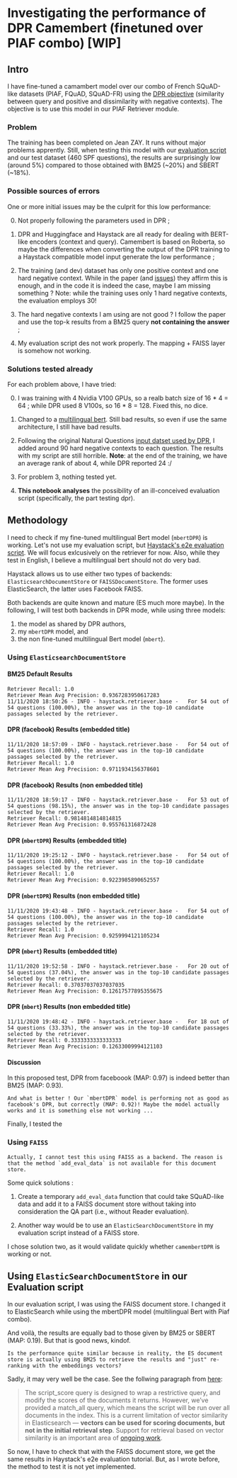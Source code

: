 # Investigating the performance of DPR Camembert (finetuned over PIAF combo) [WIP]

## Intro

I have fine-tuned a camambert model over our combo of French SQuAD-like datasets (PIAF, FQuAD, SQuAD-FR) using the [DPR objective](https://arxiv.org/abs/2004.04906) (similarity between query and positive and dissimilarity with negative contexts). The objective is to use this model in our PIAF Retriever module. 

### Problem 

The training has been completed on Jean ZAY. It runs without major problems apprently. Still, when testing this model with our [evaluation script](https://github.com/etalab-ia/piaf-ml/blob/master/src/evaluation/retriever_25k_eval.py) and our test dataset (460 SPF questions), the results are surprisingly low (around 5%) compared to those obtained with BM25 (~20%) and SBERT (~18%).

### Possible sources of errors

One or more initial issues may be the culprit for this low performance: 

0. Not properly following the parameters used in DPR ;

1. DPR and Huggingface and Haystack are all ready for dealing with BERT-like encoders (context and query). Camembert is based on Roberta, so maybe the differences when converting the output of the DPR training to a Haystack compatible model input generate the low performance ;

2. The training (and dev) dataset has only one positive context and one hard negative context. While in the paper (and [issues](https://github.com/facebookresearch/DPR/issues/42)) they affirm this is enough, and in the code it is indeed the case, maybe I am missing something ? Note: while the training uses only 1 hard negative contexts, the evaluation employs 30!

3. The hard negative contexts I am using are not good ? I follow the paper and use the top-k results from a BM25 query **not containing the answer** ;

4. My evaluation script des not work properly. The mapping + FAISS layer is somehow not working.



### Solutions tested already

For each problem above, I have tried:

0. I was training with 4 Nvidia V100 GPUs, so a realb batch size of 16 * 4 = 64 ; while DPR used 8 V100s, so 16 * 8 = 128. Fixed this, no dice.

1. Changed to a [multilingual bert](https://huggingface.co/bert-base-multilingual-uncased). Still bad results, so even if use the same architecture, I still have bad results.
2. Following the original Natural Questions [input datset used by DPR](https://dl.fbaipublicfiles.com/dpr/data/retriever/biencoder-nq-train.json.gz), I added around 90 hard negative contexts to each question. The results with my script are still horrible. 
**Note**: at the end of the training, we have an average rank of about 4, while DPR reported 24 :/ 


3. For problem 3, nothing tested yet.

4. **This notebook analyses** the possibility of an ill-conceived evaluation script (specifically, the part testing dpr).

## Methodology

I need to check if my fine-tuned multilingual Bert model (`mbertDPR`) is working. Let's not use my evaluation script, but [Haystack's e2e evaluation script](https://github.com/deepset-ai/haystack/blob/master/tutorials/Tutorial5_Evaluation.ipynb). We will focus exlcusively on the retriever for now. Also, while they test in English, I believe a multilingual bert should not do very bad. 

Haystack allows us to use either two types of backends: `ElasticsearchDocumentStore` or `FAISSDocumentStore`.
The former uses ElasticSearch, the latter uses Facebook FAISS.

Both backends are quite known and mature (ES much more maybe). In the following, I will test both backends in DPR mode, while using three models: 

1. the model as shared by DPR authors,
2. my `mbertDPR` model, and
3. the non fine-tuned multilingual Bert model (`mbert`).

### Using `ElasticsearchDocumentStore`

#### BM25 Default Results

```
Retriever Recall: 1.0
Retriever Mean Avg Precision: 0.9367283950617283
11/11/2020 18:50:26 - INFO - haystack.retriever.base -   For 54 out of 54 questions (100.00%), the answer was in the top-10 candidate passages selected by the retriever.

```

#### DPR (facebook) Results (embedded title)
```
11/11/2020 18:57:09 - INFO - haystack.retriever.base -   For 54 out of 54 questions (100.00%), the answer was in the top-10 candidate passages selected by the retriever.
Retriever Recall: 1.0
Retriever Mean Avg Precision: 0.9711934156378601
```

#### DPR (facebook) Results (non embedded title)
```
11/11/2020 18:59:17 - INFO - haystack.retriever.base -   For 53 out of 54 questions (98.15%), the answer was in the top-10 candidate passages selected by the retriever.
Retriever Recall: 0.9814814814814815
Retriever Mean Avg Precision: 0.955761316872428 
```


#### DPR (`mbertDPR`) Results (embedded title)

```
11/11/2020 19:25:12 - INFO - haystack.retriever.base -   For 54 out of 54 questions (100.00%), the answer was in the top-10 candidate passages selected by the retriever.
Retriever Recall: 1.0
Retriever Mean Avg Precision: 0.9223985890652557
```

#### DPR (`mbertDPR`) Results (non embedded title)

```
11/11/2020 19:43:48 - INFO - haystack.retriever.base -   For 54 out of 54 questions (100.00%), the answer was in the top-10 candidate passages selected by the retriever.
Retriever Recall: 1.0
Retriever Mean Avg Precision: 0.9259994121105234
```

#### DPR (`mbert`) Results (embedded title)
```
11/11/2020 19:52:58 - INFO - haystack.retriever.base -   For 20 out of 54 questions (37.04%), the answer was in the top-10 candidate passages selected by the retriever.
Retriever Recall: 0.37037037037037035
Retriever Mean Avg Precision: 0.12617577895355675
```


#### DPR (`mbert`) Results (non embedded title)
```
11/11/2020 19:48:42 - INFO - haystack.retriever.base -   For 18 out of 54 questions (33.33%), the answer was in the top-10 candidate passages selected by the retriever.
Retriever Recall: 0.3333333333333333
Retriever Mean Avg Precision: 0.12633009994121103
```

#### Discussion

In this proposed test, DPR from faceboook (MAP: 0.97) is indeed better than BM25 (MAP: 0.93). 

```{attention}
And what is better ! Our `mbertDPR` model is performing not as good as facebook's DPR, but correctly (MAP: 0.92)! Maybe the model actually works and it is something else not working ... 
```

Finally, I tested the 



### Using `FAISS`

```{error}
Actually, I cannot test this using FAISS as a backend. The reason is that the method `add_eval_data` is not available for this document store.
```

Some quick solutions : 
1. Create a temporary `add_eval_data` function that could take SQuAD-like data and add it to a FAISS document store without taking into consideration the QA part (i.e., without Reader evaluation).

2. Another way would be to use an `ElasticSearchDocumentStore` in my evaluation script instead of a FAISS store. 

I chose solution two, as it would validate quickly whether `camembertDPR` is working or not.

## Using `ElasticSearchDocumentStore` in our Evaluation script


In our evaluation script, I was using the FAISS document store. I changed it to ElasticSearch while using the mbertDPR model (multilingual Bert with Piaf combo).

And voilà, the results are equally bad to those given by BM25 or SBERT (MAP: 0.19). But that is good news, kindof.

```{tip}
Is the performance quite similar because in reality, the ES document store is actually using BM25 to retrieve the results and "just" re-ranking with the embeddings vectors? 
```
Sadly, it may very well be the case. See the follwing paragraph from [here](https://www.elastic.co/blog/text-similarity-search-with-vectors-in-elasticsearch):

>The script_score query is designed to wrap a restrictive query, and modify the scores of the documents it returns. However, we’ve provided a match_all query, which means the script will be run over all documents in the index. This is a current limitation of vector similarity in Elasticsearch — **vectors can be used for scoring documents, but not in the initial retrieval step**. Support for retrieval based on vector similarity is an important area of [ongoing work](https://github.com/elastic/elasticsearch/issues/42326). 


So now, I have to check that with the FAISS document store, we get the same results in Haystack's e2e evaluation tutorial. But, as I wrote before, the method to test it is not yet implemented. 


